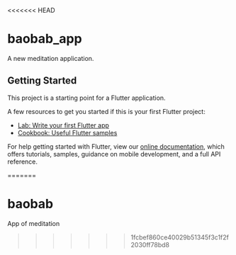<<<<<<< HEAD
# baobab_app

A new meditation application.

## Getting Started

This project is a starting point for a Flutter application.

A few resources to get you started if this is your first Flutter project:

- [Lab: Write your first Flutter app](https://flutter.io/docs/get-started/codelab)
- [Cookbook: Useful Flutter samples](https://flutter.io/docs/cookbook)

For help getting started with Flutter, view our 
[online documentation](https://flutter.io/docs), which offers tutorials, 
samples, guidance on mobile development, and a full API reference.

=======
# baobab
App of  meditation 
>>>>>>> 1fcbef860ce40029b51345f3c1f2f2030ff78bd8
